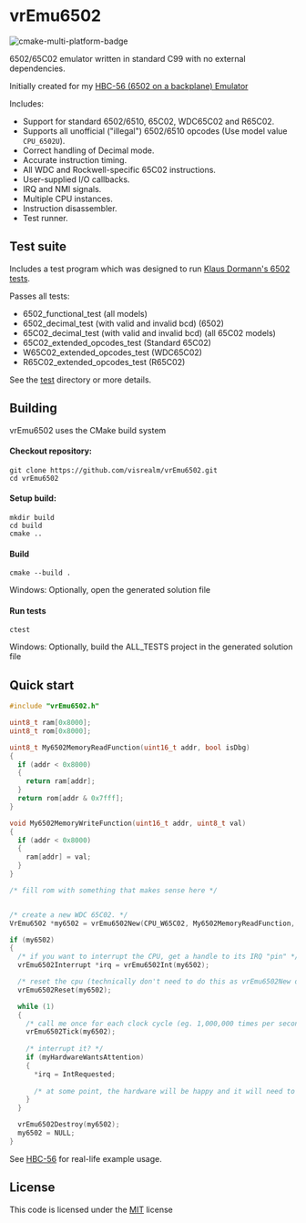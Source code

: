 # vrEmu6502

![cmake-multi-platform-badge](https://github.com/visrealm/vrEmu6502/actions/workflows/cmake-multi-platform.yml/badge.svg)

6502/65C02 emulator written in standard C99 with no external dependencies.

Initially created for my [HBC-56 (6502 on a backplane) Emulator](https://github.com/visrealm/hbc-56)

Includes:
* Support for standard 6502/6510, 65C02, WDC65C02 and R65C02.
* Supports all unofficial ("illegal") 6502/6510 opcodes (Use model value `CPU_6502U`).
* Correct handling of Decimal mode.
* Accurate instruction timing.
* All WDC and Rockwell-specific 65C02 instructions.
* User-supplied I/O callbacks.
* IRQ and NMI signals.
* Multiple CPU instances.
* Instruction disassembler.
* Test runner.

## Test suite
Includes a test program which was designed to run [Klaus Dormann's 6502 tests](https://github.com/Klaus2m5/6502_65C02_functional_tests).

Passes all tests:
* 6502_functional_test (all models)
* 6502_decimal_test (with valid and invalid bcd) (6502)
* 65C02_decimal_test (with valid and invalid bcd) (all 65C02 models)
* 65C02_extended_opcodes_test (Standard 65C02)
* W65C02_extended_opcodes_test (WDC65C02)
* R65C02_extended_opcodes_test (R65C02)

See the [test](test) directory or more details.

## Building

vrEmu6502 uses the CMake build system

#### Checkout repository:

```
git clone https://github.com/visrealm/vrEmu6502.git
cd vrEmu6502
```

#### Setup build:

```
mkdir build
cd build
cmake ..
```

#### Build

```
cmake --build .
```
Windows: Optionally, open the generated solution file

#### Run tests
```
ctest
```
Windows: Optionally, build the ALL_TESTS project in the generated solution file

## Quick start

```C
#include "vrEmu6502.h"

uint8_t ram[0x8000];
uint8_t rom[0x8000];

uint8_t My6502MemoryReadFunction(uint16_t addr, bool isDbg)
{
  if (addr < 0x8000)
  {
    return ram[addr];
  }
  return rom[addr & 0x7fff];
}

void My6502MemoryWriteFunction(uint16_t addr, uint8_t val)
{
  if (addr < 0x8000)
  {
    ram[addr] = val;
  }
}

/* fill rom with something that makes sense here */


/* create a new WDC 65C02. */  
VrEmu6502 *my6502 = vrEmu6502New(CPU_W65C02, My6502MemoryReadFunction, My6502MemoryWriteFunction);

if (my6502)
{
  /* if you want to interrupt the CPU, get a handle to its IRQ "pin" */
  vrEmu6502Interrupt *irq = vrEmu6502Int(my6502);

  /* reset the cpu (technically don't need to do this as vrEmu6502New does reset it) */
  vrEmu6502Reset(my6502);

  while (1)
  {
    /* call me once for each clock cycle (eg. 1,000,000 times per second for a 1MHz clock) */
    vrEmu6502Tick(my6502);
        
    /* interrupt it? */
    if (myHardwareWantsAttention)
    {
      *irq = IntRequested;
      
      /* at some point, the hardware will be happy and it will need to release the interrupt */
    }
  }

  vrEmu6502Destroy(my6502);
  my6502 = NULL;
}
```

See  [HBC-56](https://github.com/visrealm/hbc-56) for real-life example usage.


## License
This code is licensed under the [MIT](https://opensource.org/licenses/MIT "MIT") license
